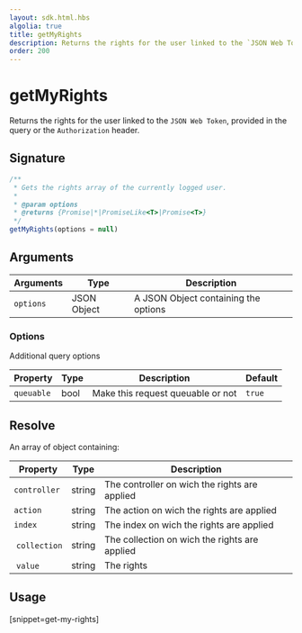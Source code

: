 ```yaml
---
layout: sdk.html.hbs
algolia: true
title: getMyRights
description: Returns the rights for the user linked to the `JSON Web Token`.
order: 200
---
```


# getMyRights

Returns the rights for the user linked to the `JSON Web Token`, provided in the query or the `Authorization` header.

## Signature

```javascript
/**
 * Gets the rights array of the currently logged user.
 *
 * @param options
 * @returns {Promise|*|PromiseLike<T>|Promise<T>}
 */
getMyRights(options = null)
```

## Arguments

| Arguments    | Type    | Description
|--------------|---------|-------------
| `options` | JSON Object | A JSON Object containing the options

### **Options**

Additional query options

| Property     | Type    | Description                       | Default
| ---------- | ------- | --------------------------------- | -------
| `queuable` | bool | Make this request queuable or not | `true`

## Resolve

An array of object containing:

| Property     | Type    | Description                      
| ---------- | ------- | ---------------------------------
| `controller` | string | The controller on wich the rights are applied |
| `action` | string | The action on wich the rights are applied |
| `index` | string | The index on wich the rights are applied |
| `collection` | string | The collection on wich the rights are applied |
| `value` | string | The rights |

## Usage

[snippet=get-my-rights]
